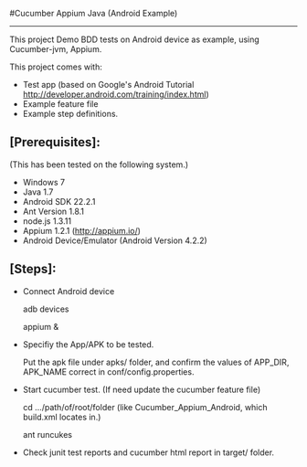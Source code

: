 #Cucumber Appium Java (Android Example)

-------------------------------------

This project Demo BDD tests on Android device as example, using Cucumber-jvm, Appium. 

This project comes with:

* Test app (based on Google's Android Tutorial http://developer.android.com/training/index.html)
* Example feature file
* Example step definitions.

## [Prerequisites]: 

(This has been tested on the following system.)
* Windows 7
* Java 1.7
* Android SDK 22.2.1
* Ant Version 1.8.1
* node.js 1.3.11
* Appium 1.2.1 (http://appium.io/)
* Android Device/Emulator (Android Version 4.2.2)

## [Steps]:

* Connect Android device

	adb devices
	
	appium &

* Specifiy the App/APK  to be tested.

	Put the apk file under apks/ folder, and confirm the values of APP_DIR, APK_NAME correct in conf/config.properties.

* Start cucumber test. (If need update the cucumber feature file)
	
	cd .../path/of/root/folder (like Cucumber_Appium_Android, which build.xml locates in.)
	
	ant runcukes

* Check junit test reports and cucumber html report in target/ folder.